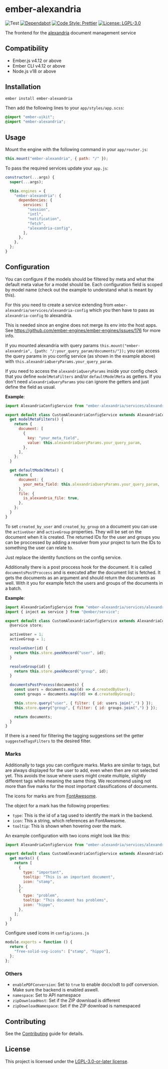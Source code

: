 # ember-alexandria

![Test](https://github.com/projectcaluma/ember-alexandria/workflows/Test/badge.svg)
[![Dependabot](https://img.shields.io/librariesio/github/projectcaluma/ember-alexandria)](https://dependabot.com/)
[![Code Style: Prettier](https://img.shields.io/badge/code_style-prettier-ff69b4.svg)](https://github.com/prettier/prettier)
[![License: LGPL-3.0](https://img.shields.io/badge/License-LGPL--3.0-blue.svg)](https://spdx.org/licenses/LGPL-3.0-or-later.html)

The frontend for the [alexandria](https://github.com/projectcaluma/alexandria)
document management service

## Compatibility

- Ember.js v4.12 or above
- Ember CLI v4.12 or above
- Node.js v18 or above

## Installation

```bash
ember install ember-alexandria
```

Then add the following lines to your `app/styles/app.scss`:

```scss
@import "ember-uikit";
@import "ember-alexandria";
```

## Usage

Mount the engine with the following command in your `app/router.js`:

```js
this.mount("ember-alexandria", { path: "/" });
```

To pass the required services update your `app.js`:

```js
constructor(...args) {
  super(...args);

  this.engines = {
    "ember-alexandria": {
      dependencies: {
        services: [
          "session",
          "intl",
          "notification",
          "fetch",
          "alexandria-config",
        ],
      },
    },
  };
}
```

## Configuration

You can configure if the models should be filtered by meta and what the default
meta value for a model should be. Each configuration field is scoped by model name
(check out the example to understand what is meant by this).

For this you need to create a service extending from
`ember-alexandria/services/alexandria-config` which you then have to pass as
`alexandria-config` to alexandria.

This is needed since an engine does not merge its env into the host apps.
See https://github.com/ember-engines/ember-engines/issues/176 for more info.

If you mounted alexandria with query params
`this.mount("ember-alexandria", {path: "/:your_query_param/documents/"});`
you can access the query params in you config service (as shown in the example
above) with `this.alexandriaQueryParams.your_query_param`.

If you need to access the `alexandriaQueryParams` inside your config check that you define `modelMetaFilters`
and/or `defaultModelMeta` as getters. If you don't need `alexandriaQueryParams` you
can ignore the getters and just define the field as usual.

**Example**:

```js
import AlexandriaConfigService from "ember-alexandria/services/alexandria-config";

export default class CustomAlexandriaConfigService extends AlexandriaConfigService {
  get modelMetaFilters() {
    return {
      document: [
        {
          key: "your_meta_field",
          value: this.alexandriaQueryParams.your_query_param,
        },
      ],
    };
  }

  get defaultModelMeta() {
    return {
      document: {
        your_meta_field: this.alexandriaQueryParams.your_query_param,
      },
      file: {
        is_alexandria_file: true,
      },
    };
  }
}
```

To set `created_by_user` and `created_by_group` on a document you can use the
`activeUser` and `activeGroup` properties. They will be set on the document
when it is created.
The returned IDs for the user and groups you can be proccessed by adding a
resolver from your project to turn the IDs to something the user can relate to.

Just replace the identity functions on the config service.

Additionally there is a post proccess hook for the document. It is called `documentsPostProccess` and is executed after the document list is fetched. It gets the documents as an argument and should return the documents as well.
With it you for example fetch the users and groups of the documents in a batch.

**Example**:

```js
import AlexandriaConfigService from "ember-alexandria/services/alexandria-config";
import { inject as service } from "@ember/service";

export default class CustomAlexandriaConfigService extends AlexandriaConfigService {
  @service store;

  activeUser = 1;
  activeGroup = 1;

  resolveUser(id) {
    return this.store.peekRecord("user", id);
  }

  resolveGroup(id) {
    return this.store.peekRecord("group", id);
  }

  documentsPostProcess(documents) {
    const users = documents.map((d) => d.createdByUser);
    const groups = documents.map((d) => d.createdByGroup);

    this.store.query("user", { filter: { id: users.join(",") } });
    this.store.query("group", { filter: { id: groups.join(",") } });

    return documents;
  }
}
```

If there is a need for filtering the tagging suggestions set the getter `suggestedTagsFilters` to the desired filter.

### Marks

Additionally to tags you can configure marks. Marks are similar to tags, but are always displayed for the user to add, even when then are not selected yet. This avoids the issue where users might create multiple, slightly different tags while meaning the same thing. We recommend using not more than five marks for the most important classifications of documents.

The icons for marks are from [FontAwesome](https://fontawesome.com/search?o=r&m=free&s=regular%2Csolid).

The object for a mark has the following properties:

- `type`: This is the id of a tag used to identify the mark in the backend.
- `icon`: This a string, which references an FontAwesome.
- `tooltip`: This is shown when hovering over the mark.

An example configuration with two icons might look like this:

```js
import AlexandriaConfigService from "ember-alexandria/services/alexandria-config";

export default class CustomAlexandriaConfigService extends AlexandriaConfigService {
  get marks() {
    return [
      {
        type: "important",
        tooltip: "This is an important document",
        icon: "stamp",
      },
      {
        type: "problem",
        tooltip: "This document has problems",
        icon: "hippo",
      },
    ];
  }
}
```

Configure used icons in `config/icons.js`

```js
module.exports = function () {
  return {
    "free-solid-svg-icons": ["stamp", "hippo"],
  };
};
```

### Others

- `enablePDFConversion`: Set to `true` to enable docx/odt to pdf conversion. Make sure the backend is enabled aswell.
- `namespace`: Set to API namespace
- `zipDownloadHost`: Set if the ZIP download is different
- `zipDownloadNamespace`: Set if the ZIP download is namespaced

## Contributing

See the [Contributing](CONTRIBUTING.md) guide for details.

## License

This project is licensed under the [LGPL-3.0-or-later license](LICENSE).

